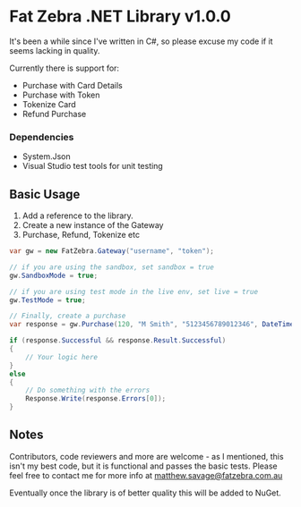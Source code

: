 ﻿# Fat Zebra .NET Library v1.0.0

It's been a while since I've written in C#, so please excuse my code if it seems lacking in quality.

Currently there is support for:

* Purchase with Card Details
* Purchase with Token
* Tokenize Card
* Refund Purchase

### Dependencies
* System.Json
* Visual Studio test tools for unit testing

## Basic Usage

1. Add a reference to the library.
2. Create a new instance of the Gateway
3. Purchase, Refund, Tokenize etc

```c#
var gw = new FatZebra.Gateway("username", "token");

// if you are using the sandbox, set sandbox = true
gw.SandboxMode = true;

// if you are using test mode in the live env, set live = true
gw.TestMode = true;

// Finally, create a purchase
var response = gw.Purchase(120, "M Smith", "5123456789012346", DateTime(2012, 05, 31), "123", invoice.record_number, Request.UserHostAddress);

if (response.Successful && response.Result.Successful) 
{
	// Your logic here
}
else
{
	// Do something with the errors
	Response.Write(response.Errors[0]);
}

```

## Notes

Contributors, code reviewers and more are welcome - as I mentioned, this isn't my best code, but it is
functional and passes the basic tests. Please feel free to contact me for more info at matthew.savage@fatzebra.com.au

Eventually once the library is of better quality this will be added to NuGet.